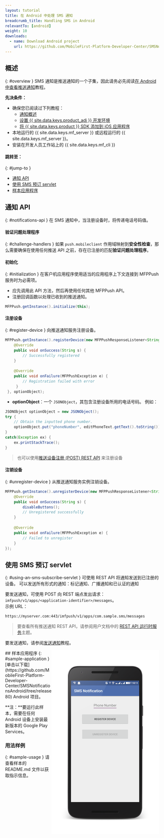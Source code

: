 ```yaml
---
layout: tutorial
title: 在 Android 中处理 SMS 通知
breadcrumb_title: Handling SMS in Android
relevantTo: [android]
weight: 10
downloads:
  - name: Download Android project
    url: https://github.com/MobileFirst-Platform-Developer-Center/SMSNotificationsAndroid/tree/release80
---
```

<!-- NLS_CHARSET=UTF-8 -->
## 概述
{: #overview }
SMS 通知是推送通知的一个子集，因此请务必先阅读[在 Android 中查看推送通知](../../)教程。

**先决条件：**

* 确保您已阅读过下列教程：
  * [通知概述](../../)
  * [设置 {{ site.data.keys.product_adj }} 开发环境](../../../installation-configuration/#installing-a-development-environment)
  * [将 {{ site.data.keys.product }} SDK 添加到 iOS 应用程序](../../../application-development/sdk/ios)
* 本地运行的 {{ site.data.keys.mf_server }} 或远程运行的 {{ site.data.keys.mf_server }}。
* 安装在开发人员工作站上的 {{ site.data.keys.mf_cli }}


#### 跳转至：
{: #jump-to }
* [通知 API](#notifications-api)   
* [使用 SMS 预订 servlet](#using-an-sms-subscribe-servlet)     
* [样本应用程序](#sample-application)

## 通知 API
{: #notifications-api }
在 SMS 通知中，当注册设备时，将传递电话号码值。

#### 验证问题处理程序
{: #challenge-handlers }
如果 `push.mobileclient` 作用域映射到**安全性检查**，那么需要确保在使用任何推送 API 之前，存在已注册的匹配**验证问题处理程序**。

#### 初始化
{: #initialization }
在客户机应用程序使用适当的应用程序上下文连接到 MFPPush 服务时为必需项。

* 应先调用此 API 方法，然后再使用任何其他 MFPPush API。
* 注册回调函数以处理已收到的推送通知。

```java
MFPPush.getInstance().initialize(this);
```

#### 注册设备
{: #register-device }
向推送通知服务注册设备。

```java
MFPPush.getInstance().registerDevice(new MFPPushResponseListener<String>() {
    @Override
    public void onSuccess(String s) {
        // Successfully registered
    }

    @Override
    public void onFailure(MFPPushException e) {
        // Registration failed with error
     }
 }, optionObject);
```

* **optionObject**：一个 `JSONObject`，其包含注册设备所用的电话号码。 例如：

```java
JSONObject optionObject = new JSONObject();
try {
    // Obtain the inputted phone number.
    optionObject.put("phoneNumber", editPhoneText.getText().toString());
}
catch(Exception ex) {
    ex.printStackTrace();
}
```

> 也可以使用[推送设备注册 (POST) REST API](http://www.ibm.com/support/knowledgecenter/en/SSHS8R_8.0.0/com.ibm.worklight.apiref.doc/rest_runtime/r_restapi_push_device_registration_post.html) 来注册设备

#### 注销设备
{: #unregister-device }
从推送通知服务实例注销设备。

```java
MFPPush.getInstance().unregisterDevice(new MFPPushResponseListener<String>() {
    @Override
    public void onSuccess(String s) {
        disableButtons();
        // Unregistered successfully
    }

    @Override
    public void onFailure(MFPPushException e) {
        // Failed to unregister
    }
});
```

## 使用 SMS 预订 servlet
{: #using-an-sms-subscribe-servlet }
可使用 REST API 将通知发送到已注册的设备。 可以发送所有形式的通知：标记通知、广播通知和已认证的通知

要发送通知，可使用 POST 向 REST 端点发出请求：`imfpush/v1/apps/<application-identifier>/messages`。  
示例 URL： 

```bash
https://myserver.com:443/imfpush/v1/apps/com.sample.sms/messages
```

> 要查看所有推送通知 REST API，请参阅用户文档中的 <a href="https://www.ibm.com/support/knowledgecenter/SSHS8R_8.0.0/com.ibm.worklight.apiref.doc/rest_runtime/c_restapi_runtime.html">REST API 运行时服务</a>主题。

要发送通知，请参阅[发送通知](../../sending-notifications)教程。

<img alt="样本应用程序图像" src="sample-app.png" style="float:right"/>
## 样本应用程序
{: #sample-application }
[单击以下载](https://github.com/MobileFirst-Platform-Developer-Center/SMSNotificationsAndroid/tree/release80) Android 项目。

**注：**要运行此样本，需要在任何 Android 设备上安装最新版本的 Google Play Services。

### 用法样例
{: #sample-usage }
请查看样本的 README.md 文件以获取指示信息。
